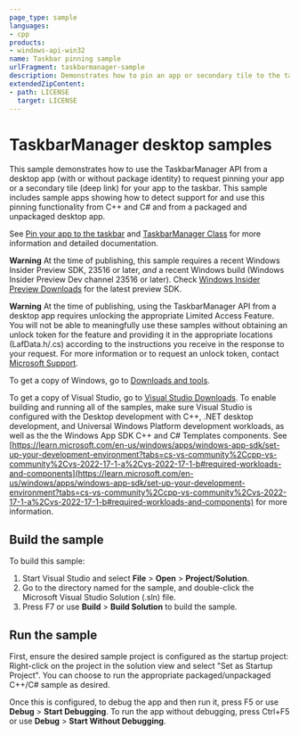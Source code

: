 ```yaml
---
page_type: sample
languages:
- cpp
products:
- windows-api-win32
name: Taskbar pinning sample
urlFragment: taskbarmanager-sample
description: Demonstrates how to pin an app or secondary tile to the taskbar
extendedZipContent:
- path: LICENSE
  target: LICENSE
---
```


TaskbarManager desktop samples
==================

This sample demonstrates how to use the TaskbarManager API from a desktop app (with or without package identity) to request pinning your app or a secondary tile (deep link) for your app to the taskbar. This sample includes sample apps showing how to detect support for and use this pinning functionality from C++ and C# and from a packaged and unpackaged desktop app.

See [Pin your app to the taskbar](https://learn.microsoft.com/en-us/windows/apps/design/shell/pin-to-taskbar) and [TaskbarManager Class](https://learn.microsoft.com/en-us/uwp/api/windows.ui.shell.taskbarmanager) for more information and detailed documentation.

**Warning**  At the time of publishing, this sample requires a recent Windows Insider Preview SDK, 23516 or later, *and* a recent Windows build (Windows Insider Preview Dev channel 23516 or later). Check [Windows Insider Preview Downloads](https://www.microsoft.com/en-us/software-download/windowsinsiderpreviewSDK) for the latest preview SDK.

**Warning**   At the time of publishing, using the TaskbarManager API from a desktop app requires unlocking the appropriate Limited Access Feature. You will not be able to meaningfully use these samples without obtaining an unlock token for the feature and providing it in the appropriate locations (LafData.h/.cs) according to the instructions you receive in the response to your request. For more information or to request an unlock token, contact [Microsoft Support](https://support.serviceshub.microsoft.com/supportforbusiness/create?sapId=d15d3aa2-0512-7cb8-1df9-86221f5cbfde).

To get a copy of Windows, go to [Downloads and tools](http://go.microsoft.com/fwlink/p/?linkid=301696).

To get a copy of Visual Studio, go to [Visual Studio Downloads](http://go.microsoft.com/fwlink/p/?linkid=301697). To enable building and running all of the samples, make sure Visual Studio is configured with the Desktop development with C++, .NET desktop development, and Universal Windows Platform development workloads, as well as the the Windows App SDK C++ and C# Templates components. See [https://learn.microsoft.com/en-us/windows/apps/windows-app-sdk/set-up-your-development-environment?tabs=cs-vs-community%2Ccpp-vs-community%2Cvs-2022-17-1-a%2Cvs-2022-17-1-b#required-workloads-and-components](https://learn.microsoft.com/en-us/windows/apps/windows-app-sdk/set-up-your-development-environment?tabs=cs-vs-community%2Ccpp-vs-community%2Cvs-2022-17-1-a%2Cvs-2022-17-1-b#required-workloads-and-components) for more information.

Build the sample
----------------

To build this sample:

1.  Start Visual Studio and select **File** \> **Open** \> **Project/Solution**.
2.  Go to the directory named for the sample, and double-click the Microsoft Visual Studio Solution (.sln) file.
3.  Press F7 or use **Build** \> **Build Solution** to build the sample.

Run the sample
--------------

First, ensure the desired sample project is configured as the startup project: Right-click on the project in the solution view and select "Set as Startup Project". You can choose to run the appropriate packaged/unpackaged C++/C# sample as desired.

Once this is configured, to debug the app and then run it, press F5 or use **Debug** \> **Start Debugging**. To run the app without debugging, press Ctrl+F5 or use **Debug** \> **Start Without Debugging**.
